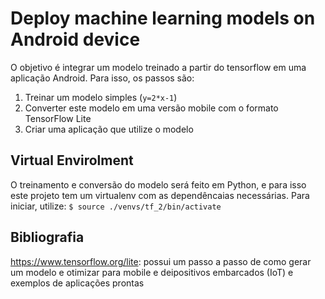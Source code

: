 # Deploy machine learning models on Android device
O objetivo é integrar um modelo treinado a partir do tensorflow em uma aplicação Android. Para isso, os passos são:

 1. Treinar um modelo simples (`y=2*x-1`)
 2. Converter este modelo em uma versão mobile com o formato TensorFlow Lite
 3. Criar uma aplicação que utilize o modelo

## Virtual Envirolment
O treinamento e conversão do modelo será feito em Python, e para isso este projeto tem um virtualenv com as dependêncaias necessárias. Para iniciar, utilize: `$ source ./venvs/tf_2/bin/activate`

## Bibliografia
https://www.tensorflow.org/lite: possui um passo a passo de como gerar um modelo e otimizar para mobile e deipositivos embarcados (IoT) e exemplos de aplicações prontas
